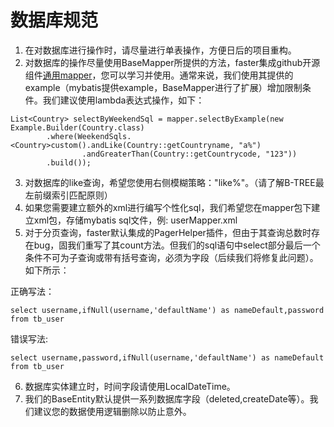 # 数据库规范

1. 在对数据库进行操作时，请尽量进行单表操作，方便日后的项目重构。
2. 对数据库的操作尽量使用BaseMapper所提供的方法，faster集成github开源组件[通用mapper](https://github.com/abel533/Mapper/wiki)，您可以学习并使用。通常来说，我们使用其提供的example（mybatis提供example，BaseMapper进行了扩展）增加限制条件。我们建议使用lambda表达式操作，如下：

```
List<Country> selectByWeekendSql = mapper.selectByExample(new Example.Builder(Country.class)
        .where(WeekendSqls.<Country>custom().andLike(Country::getCountryname, "a%")
                .andGreaterThan(Country::getCountrycode, "123"))
        .build());
```

3. 对数据库的like查询，希望您使用右侧模糊策略："like%"。（请了解B-TREE最左前缀索引匹配原则）
4. 如果您需要建立额外的xml进行编写个性化sql，我们希望您在mapper包下建立xml包，存储mybatis sql文件，例: userMapper.xml
5. 对于分页查询，faster默认集成的PagerHelper插件，但由于其查询总数时存在bug，固我们重写了其count方法。但我们的sql语句中select部分最后一个条件不可为子查询或带有括号查询，必须为字段（后续我们将修复此问题）。如下所示：

正确写法：

```
select username,ifNull(username,'defaultName') as nameDefault,password from tb_user
```

错误写法:

```
select username,password,ifNull(username,'defaultName') as nameDefault from tb_user
```

6. 数据库实体建立时，时间字段请使用LocalDateTime。
7. 我们的BaseEntity默认提供一系列数据库字段（deleted,createDate等）。我们建议您的数据使用逻辑删除以防止意外。
